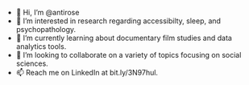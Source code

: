 - 👋 Hi, I’m @antirose
- 👀 I’m interested in research regarding accessibilty, sleep, and psychopathology.
- 🌱 I’m currently learning about documentary film studies and data analytics tools.
- 💞️ I’m looking to collaborate on a variety of topics focusing on social sciences.
- 📫 Reach me on LinkedIn at bit.ly/3N97hul.

<!---
antirose/antirose is a ✨ special ✨ repository because its `README.md` (this file) appears on your GitHub profile.
You can click the Preview link to take a look at your changes.
--->
